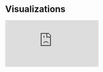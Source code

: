 # Visualizations
![alt text](https://raw.githubusercontent.com/jzking/Visualizations/master/365_3Dcube_Cab_Count_Outbound_LAX_BWI_SMF.html)
